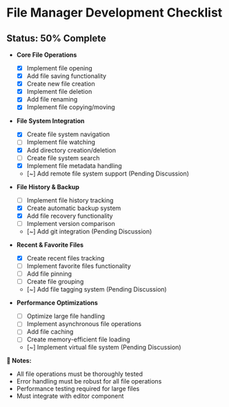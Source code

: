 # **File Manager Development Checklist**
## **Status: 50% Complete**

- **Core File Operations**
  - [x] Implement file opening
  - [x] Add file saving functionality
  - [x] Create new file creation
  - [x] Implement file deletion
  - [x] Add file renaming
  - [x] Implement file copying/moving

- **File System Integration**
  - [x] Create file system navigation
  - [ ] Implement file watching
  - [x] Add directory creation/deletion
  - [ ] Create file system search
  - [x] Implement file metadata handling
  - [~] Add remote file system support (Pending Discussion)

- **File History & Backup**
  - [ ] Implement file history tracking
  - [x] Create automatic backup system
  - [x] Add file recovery functionality
  - [ ] Implement version comparison
  - [~] Add git integration (Pending Discussion)

- **Recent & Favorite Files**
  - [x] Create recent files tracking
  - [ ] Implement favorite files functionality
  - [ ] Add file pinning
  - [ ] Create file grouping
  - [~] Add file tagging system (Pending Discussion)

- **Performance Optimizations**
  - [ ] Optimize large file handling
  - [ ] Implement asynchronous file operations
  - [ ] Add file caching
  - [ ] Create memory-efficient file loading
  - [~] Implement virtual file system (Pending Discussion)

**📝 Notes:**  
- All file operations must be thoroughly tested
- Error handling must be robust for all file operations
- Performance testing required for large files
- Must integrate with editor component
